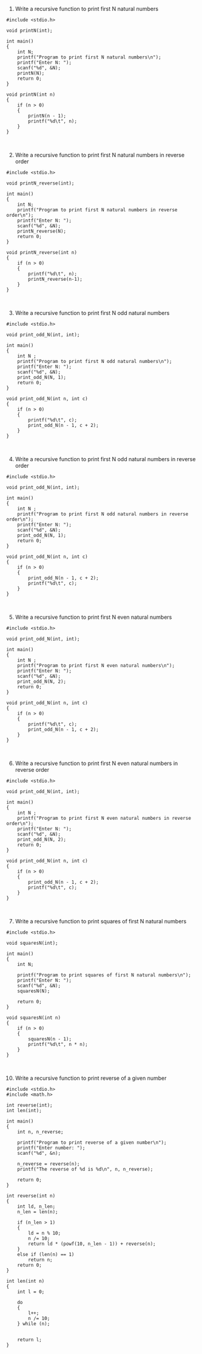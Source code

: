 1. Write a recursive function to print first N natural numbers
```
#include <stdio.h>

void printN(int);

int main()
{
    int N;
    printf("Program to print first N natural numbers\n");
    printf("Enter N: ");
    scanf("%d", &N);
    printN(N);
    return 0;
}

void printN(int n)
{
    if (n > 0)
    {
        printN(n - 1);
        printf("%d\t", n);
    }
}
```
<br>

2. Write a recursive function to print first N natural numbers in reverse order
```
#include <stdio.h>

void printN_reverse(int);

int main()
{
    int N;
    printf("Program to print first N natural numbers in reverse order\n");
    printf("Enter N: ");
    scanf("%d", &N);
    printN_reverse(N);
    return 0;
}

void printN_reverse(int n)
{
    if (n > 0)
    {
        printf("%d\t", n);
        printN_reverse(n-1);
    }
}
```
<br>

3. Write a recursive function to print first N odd natural numbers
```
#include <stdio.h>

void print_odd_N(int, int);

int main()
{
    int N ;
    printf("Program to print first N odd natural numbers\n");
    printf("Enter N: ");
    scanf("%d", &N);
    print_odd_N(N, 1);
    return 0;
}

void print_odd_N(int n, int c)
{
    if (n > 0)
    {
        printf("%d\t", c);
        print_odd_N(n - 1, c + 2);
    }
}
```
<br>

4. Write a recursive function to print first N odd natural numbers in reverse order
```
#include <stdio.h>

void print_odd_N(int, int);

int main()
{
    int N ;
    printf("Program to print first N odd natural numbers in reverse order\n");
    printf("Enter N: ");
    scanf("%d", &N);
    print_odd_N(N, 1);
    return 0;
}

void print_odd_N(int n, int c)
{
    if (n > 0)
    {
        print_odd_N(n - 1, c + 2);
        printf("%d\t", c);
    }
}
```
<br>

5. Write a recursive function to print first N even natural numbers
```
#include <stdio.h>

void print_odd_N(int, int);

int main()
{
    int N ;
    printf("Program to print first N even natural numbers\n");
    printf("Enter N: ");
    scanf("%d", &N);
    print_odd_N(N, 2);
    return 0;
}

void print_odd_N(int n, int c)
{
    if (n > 0)
    {
        printf("%d\t", c);
        print_odd_N(n - 1, c + 2);
    }
}
```
<br>

6. Write a recursive function to print first N even natural numbers in reverse order
```
#include <stdio.h>

void print_odd_N(int, int);

int main()
{
    int N ;
    printf("Program to print first N even natural numbers in reverse order\n");
    printf("Enter N: ");
    scanf("%d", &N);
    print_odd_N(N, 2);
    return 0;
}

void print_odd_N(int n, int c)
{
    if (n > 0)
    {
        print_odd_N(n - 1, c + 2);
        printf("%d\t", c);
    }
}
```
<br>

7. Write a recursive function to print squares of first N natural numbers
```
#include <stdio.h>

void squaresN(int);

int main()
{
    int N;

    printf("Program to print squares of first N natural numbers\n");
    printf("Enter N: ");
    scanf("%d", &N);
    squaresN(N);

    return 0;
}

void squaresN(int n)
{
    if (n > 0)
    {
        squaresN(n - 1);
        printf("%d\t", n * n);
    }
}

```
<br>

10. Write a recursive function to print reverse of a given number
```
#include <stdio.h>
#include <math.h>

int reverse(int);
int len(int);

int main()
{
    int n, n_reverse;

    printf("Program to print reverse of a given number\n");
    printf("Enter number: ");
    scanf("%d", &n);

    n_reverse = reverse(n);
    printf("The reverse of %d is %d\n", n, n_reverse);

    return 0;
}

int reverse(int n)
{
    int ld, n_len;
    n_len = len(n);

    if (n_len > 1)
    {
        ld = n % 10;
        n /= 10;
        return ld * (powf(10, n_len - 1)) + reverse(n);
    }
    else if (len(n) == 1)
        return n;
    return 0;
}

int len(int n)
{
    int l = 0;

    do
    {
        l++;
        n /= 10;
    } while (n);
    

    return l;
}
```
<br>

